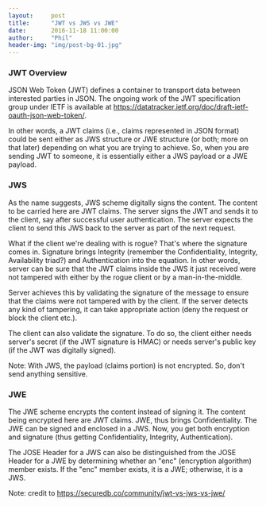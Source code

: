 ```yaml
---
layout:     post
title:      "JWT vs JWS vs JWE"
date:       2016-11-18 11:00:00
author:     "Phil"
header-img: "img/post-bg-01.jpg"
---
```


### JWT Overview

JSON Web Token (JWT) defines a container to transport data between interested parties in JSON. The ongoing work of the JWT specification group under IETF is available at https://datatracker.ietf.org/doc/draft-ietf-oauth-json-web-token/.

In other words, a JWT claims (i.e., claims represented in JSON format) could be sent either as JWS structure or JWE structure (or both; more on that later) depending on what you are trying to achieve. So, when you are sending JWT to someone, it is essentially either a JWS payload or a JWE payload.

### JWS

As the name suggests, JWS scheme digitally signs the content. The content to be carried here are JWT claims. The server signs the JWT and sends it to the client, say after successful user authentication. The server expects the client to send this JWS back to the server as part of the next request.

What if the client we're dealing with is rogue? That's where the signature comes in. Signature brings Integrity (remember the Confidentiality, Integrity, Availability triad?) and Authentication  into the equation. In other words, server can be sure that the JWT claims inside the JWS it just received were not tampered with either by the rogue client or by a man-in-the-middle.

Server achieves this by validating the signature of the message to ensure that the claims were not tampered with by the client. If the server detects any kind of tampering, it can take appropriate action (deny the request or block the client etc.).

The client can also validate the signature. To do so, the client either needs server's secret (if the JWT signature is HMAC) or needs server's public key (if the JWT was digitally signed).

Note: With JWS, the payload (claims portion) is not encrypted. So, don't send anything sensitive.

### JWE
The JWE scheme encrypts the content instead of signing it. The content being encrypted here are JWT claims. JWE, thus brings Confidentiality. The JWE can be signed and enclosed in a JWS. Now, you get both encryption and signature (thus getting Confidentiality, Integrity, Authentication).

The JOSE Header for a JWS can also be distinguished from the JOSE Header for a JWE by determining whether an "enc" (encryption algorithm) member exists. If the "enc" member exists, it is a JWE; otherwise, it is a JWS.


Note: credit to https://securedb.co/community/jwt-vs-jws-vs-jwe/
